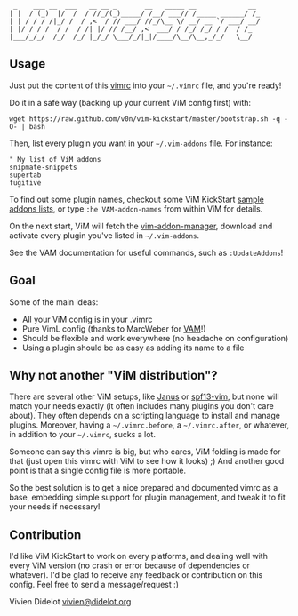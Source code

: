     _    ___ __  ___   __ __ _       __   _____ __             __
    | |  / (_)  |/  /  / //_/(_)_____/ /__/ ___// /_____ ______/ /_
    | | / / / /|_/ /  / ,<  / // ___/ //_/\__ \/ __/ __ `/ ___/ __/
    | |/ / / /  / /  / /| |/ // /__/ ,<  ___/ / /_/ /_/ / /  / /_
    |___/_/_/  /_/  /_/ |_/_/ \___/_/|_|/____/\__/\__,_/_/   \__/

Usage
-----

Just put the content of this
[vimrc](https://github.com/v0n/vim-kickstart/blob/master/vimrc) into
your `~/.vimrc` file, and you're ready!

Do it in a safe way (backing up your current ViM config first) with:

    wget https://raw.github.com/v0n/vim-kickstart/master/bootstrap.sh -q -O- | bash

Then, list every plugin you want in your `~/.vim-addons` file.
For instance:

    " My list of ViM addons
    snipmate-snippets
    supertab
    fugitive

To find out some plugin names, checkout some ViM KickStart
[sample addons lists](https://github.com/v0n/vim-kickstart/tree/master/sample_addons_lists), or type `:he VAM-addon-names` from within ViM for details.

On the next start, ViM will fetch the
[vim-addon-manager](https://github.com/MarcWeber/vim-addon-manager),
download and activate every plugin you've listed in `~/.vim-addons`.

See the VAM documentation for useful commands, such as `:UpdateAddons`!

Goal
----

Some of the main ideas:

* All your ViM config is in your .vimrc
* Pure VimL config (thanks to MarcWeber for [VAM](https://github.com/MarcWeber/vim-addon-manager)!)
* Should be flexible and work everywhere (no headache on configuration)
* Using a plugin should be as easy as adding its name to a file

Why not another "ViM distribution"?
-----------------------------------

There are several other ViM setups, like [Janus](https://github.com/carlhuda/janus)
or [spf13-vim](https://github.com/spf13/spf13-vim), but none will match
your needs exactly (it often includes many plugins you don't care
about). They often depends on a scripting language to install and manage
plugins. Moreover, having a `~/.vimrc.before`, a `~/.vimrc.after`, or
whatever, in addition to your `~/.vimrc`, sucks a lot.

Someone can say this vimrc is big, but who cares, ViM folding is
made for that (just open this vimrc with ViM to see how it looks) ;)
And another good point is that a single config file is more portable.

So the best solution is to get a nice prepared and documented vimrc as a
base, embedding simple support for plugin management, and tweak it to
fit your needs if necessary!

Contribution
------------

I'd like ViM KickStart to work on every platforms, and dealing well with
every ViM version (no crash or error because of dependencies or
whatever). I'd be glad to receive any feedback or contribution on
this config.
Feel free to send a message/request :)



Vivien Didelot <vivien@didelot.org>
